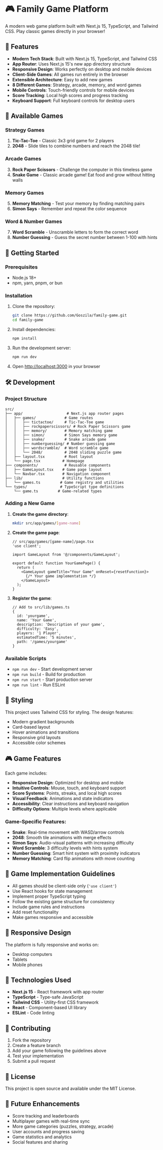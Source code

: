 # 🎮 Family Game Platform

A modern web game platform built with Next.js 15, TypeScript, and Tailwind CSS. Play classic games directly in your browser!

## 🌟 Features

- **Modern Tech Stack**: Built with Next.js 15, TypeScript, and Tailwind CSS
- **App Router**: Uses Next.js 15's new app directory structure
- **Responsive Design**: Works perfectly on desktop and mobile devices
- **Client-Side Games**: All games run entirely in the browser
- **Extensible Architecture**: Easy to add new games
- **8 Different Games**: Strategy, arcade, memory, and word games
- **Mobile Controls**: Touch-friendly controls for mobile devices
- **Score Tracking**: Local high scores and progress tracking
- **Keyboard Support**: Full keyboard controls for desktop users

## 🎲 Available Games

### Strategy Games
1. **Tic-Tac-Toe** - Classic 3x3 grid game for 2 players
2. **2048** - Slide tiles to combine numbers and reach the 2048 tile!

### Arcade Games
3. **Rock Paper Scissors** - Challenge the computer in this timeless game
4. **Snake Game** - Classic arcade game! Eat food and grow without hitting walls

### Memory Games
5. **Memory Matching** - Test your memory by finding matching pairs
6. **Simon Says** - Remember and repeat the color sequence

### Word & Number Games
7. **Word Scramble** - Unscramble letters to form the correct word
8. **Number Guessing** - Guess the secret number between 1-100 with hints

## 🚀 Getting Started

### Prerequisites

- Node.js 18+ 
- npm, yarn, pnpm, or bun

### Installation

1. Clone the repository:
   ```bash
   git clone https://github.com/Goszila/family-game.git
   cd family-game
   ```

2. Install dependencies:
   ```bash
   npm install
   ```

3. Run the development server:
   ```bash
   npm run dev
   ```

4. Open [http://localhost:3000](http://localhost:3000) in your browser

## 🛠️ Development

### Project Structure

```
src/
├── app/                    # Next.js app router pages
│   ├── games/             # Game routes
│   │   ├── tictactoe/     # Tic-Tac-Toe game
│   │   ├── rockpaperscissors/ # Rock Paper Scissors game
│   │   ├── memory/        # Memory matching game
│   │   ├── simon/         # Simon Says memory game
│   │   ├── snake/         # Snake arcade game
│   │   ├── numberguessing/ # Number guessing game
│   │   ├── wordscramble/  # Word scramble game
│   │   └── 2048/          # 2048 sliding puzzle game
│   ├── layout.tsx         # Root layout
│   └── page.tsx          # Homepage
├── components/            # Reusable components
│   ├── GameLayout.tsx    # Game page layout
│   └── Navbar.tsx        # Navigation component
├── lib/                  # Utility functions
│   └── games.ts         # Game registry and utilities
└── types/               # TypeScript type definitions
    └── game.ts         # Game-related types
```

### Adding a New Game

1. **Create the game directory**:
   ```bash
   mkdir src/app/games/[game-name]
   ```

2. **Create the game page**:
   ```tsx
   // src/app/games/[game-name]/page.tsx
   'use client';
   
   import GameLayout from '@/components/GameLayout';
   
   export default function YourGamePage() {
     return (
       <GameLayout gameTitle="Your Game" onReset={resetFunction}>
         {/* Your game implementation */}
       </GameLayout>
     );
   }
   ```

3. **Register the game**:
   ```tsx
   // Add to src/lib/games.ts
   {
     id: 'yourgame',
     name: 'Your Game',
     description: 'Description of your game',
     difficulty: 'Easy',
     players: '1 Player',
     estimatedTime: '5 minutes',
     path: '/games/yourgame'
   }
   ```

### Available Scripts

- `npm run dev` - Start development server
- `npm run build` - Build for production
- `npm run start` - Start production server
- `npm run lint` - Run ESLint

## 🎨 Styling

This project uses Tailwind CSS for styling. The design features:

- Modern gradient backgrounds
- Card-based layout
- Hover animations and transitions
- Responsive grid layouts
- Accessible color schemes

## 🎮 Game Features

Each game includes:

- **Responsive Design**: Optimized for desktop and mobile
- **Intuitive Controls**: Mouse, touch, and keyboard support
- **Score Systems**: Points, streaks, and local high scores
- **Visual Feedback**: Animations and state indicators
- **Accessibility**: Clear instructions and keyboard navigation
- **Difficulty Options**: Multiple levels where applicable

### Game-Specific Features:

- **Snake**: Real-time movement with WASD/arrow controls
- **2048**: Smooth tile animations with merge effects  
- **Simon Says**: Audio-visual patterns with increasing difficulty
- **Word Scramble**: 3 difficulty levels with hints system
- **Number Guessing**: Smart hint system with proximity indicators
- **Memory Matching**: Card flip animations with move counting

## 🧩 Game Implementation Guidelines

- All games should be client-side only (`'use client'`)
- Use React hooks for state management
- Implement proper TypeScript typing
- Follow the existing game structure for consistency
- Include game rules and instructions
- Add reset functionality
- Make games responsive and accessible

## 📱 Responsive Design

The platform is fully responsive and works on:
- Desktop computers
- Tablets
- Mobile phones

## 🔧 Technologies Used

- **Next.js 15** - React framework with app router
- **TypeScript** - Type-safe JavaScript
- **Tailwind CSS** - Utility-first CSS framework
- **React** - Component-based UI library
- **ESLint** - Code linting

## 🤝 Contributing

1. Fork the repository
2. Create a feature branch
3. Add your game following the guidelines above
4. Test your implementation
5. Submit a pull request

## 📄 License

This project is open source and available under the MIT License.

## 🎯 Future Enhancements

- Score tracking and leaderboards
- Multiplayer games with real-time sync
- More game categories (puzzles, strategy, arcade)
- User accounts and progress saving
- Game statistics and analytics
- Social features and sharing
